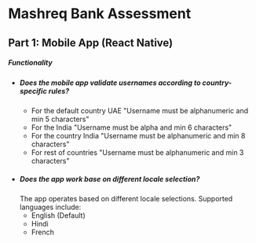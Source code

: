# Mashreq Bank Assessment

## Part 1: Mobile App (React Native)

##### Functionality
- ##### Does the mobile app validate usernames according to country-specific rules?
    - For the default country UAE "Username must be alphanumeric and min 5 characters"
    - For the India "Username must be alpha and min 6 characters"
    - For the country India "Username must be alphanumeric and min 8 characters"
    - For rest of countries "Username must be alphanumeric and min 3 characters"
- ##### Does the app work base on different locale selection?
   The app operates based on different locale selections.
   Supported languages include:
   - English (Default)
   - Hindi
   - French

